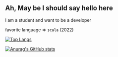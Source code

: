## Ah, May be I should say hello here

I am a student and want to be a developer

favorite language => `scala`   (2022)

[![Top Langs](https://github-readme-stats.vercel.app/api/top-langs/?username=Pigeon377&theme=tokyonight)](https://github.com/anuraghazra/github-readme-stats)

[![Anurag's GitHub stats](https://github-readme-stats.vercel.app/api?username=Pigeon377&theme=tokyonight)](https://github.com/anuraghazra/github-readme-stats)
